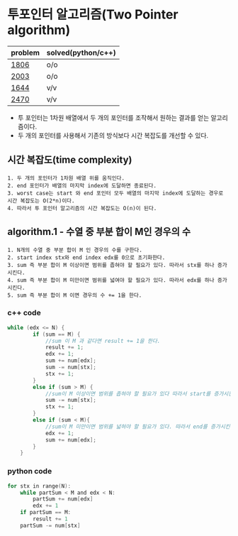 # 투포인터 알고리즘(Two Pointer algorithm)

|problem|solved(python/c++)|
|---|---|
|[1806](https://www.acmicpc.net/problem/1806)|o/o|
|[2003](https://www.acmicpc.net/problem/2003)|o/o|
|[1644](https://www.acmicpc.net/problem/1644)|v/v|
|[2470](https://www.acmicpc.net/problem/2470)|v/v|


- 투 포인터는 1차원 배열에서 두 개의 포인터를 조작해서 원하는 결과를 얻는 알고리즘이다.
- 두 개의 포인터를 사용해서 기존의 방식보다 시간 복잡도를 개선할 수 있다.

## 시간 복잡도(time complexity)

~~~
1. 두 개의 포인터가 1차원 배열 위를 움직인다.
2. end 포인터가 배열의 마지막 index에 도달하면 종료된다.
3. worst case는 start 와 end 포인터 모두 배열의 마지막 index에 도달하는 경우로 시간 복잡도는 O(2*n)이다.
4. 따라서 투 포인터 알고리즘의 시간 복잡도는 O(n)이 된다.
~~~

## algorithm.1 - 수열 중 부분 합이 M인 경우의 수 

~~~
1. N개의 수열 중 부분 합이 M 인 경우의 수를 구한다.
2. start index stx와 end index edx를 0으로 초기화한다.
3. sum 즉 부분 합이 M 이상이면 범위를 좁혀야 할 필요가 있다. 따라서 stx를 하나 증가시킨다.
4. sum 즉 부분 합이 M 미만이면 범위를 넓여야 할 필요가 있다. 따라서 edx를 하나 증가시킨다.
5. sum 즉 부분 합이 M 이면 경우의 수 += 1을 한다.  
~~~

### c++ code

```c
while (edx <= N) {
        if (sum == M) {
            //sum 이 M 과 같다면 result += 1을 한다.
            result += 1;
            edx += 1;
            sum += num[edx];
            sum -= num[stx];
            stx += 1;
        }
        else if (sum > M) {
            //sum이 M 이상이면 범위를 좁혀야 할 필요가 있다 따라서 start를 증가시킨다.
            sum -= num[stx];
            stx += 1;
        }
        else if (sum < M){
            //sum이 M 미만이면 범위를 넓혀야 할 필요가 있다. 따라서 end를 증가시킨다.
            edx += 1;
            sum += num[edx];
        }
    }
```

### python code

```c
for stx in range(N):
    while partSum < M and edx < N:
        partSum += num[edx]
        edx += 1
    if partSum == M:
        result += 1
    partSum -= num[stx]
```


